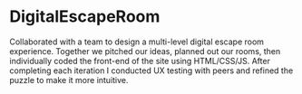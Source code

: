 # DigitalEscapeRoom
Collaborated with a team to design a multi-level digital escape room experience. Together we pitched our ideas, planned out our rooms, then individually coded the front-end of the site using HTML/CSS/JS. After completing each iteration I conducted UX testing with peers and refined the puzzle to make it more intuitive.

